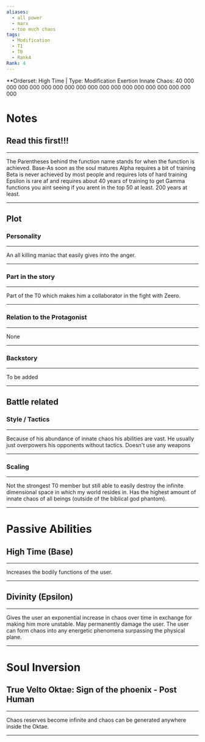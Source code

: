 ```yaml
---
aliases:
  - all power
  - marx
  - too much chaos
tags:
  - Modification
  - T1
  - T0
  - Rank4
Rank: 4
---
```

**Orderset: High Time  | Type: Modification Exertion
Innate Chaos:  40 000 000 000 000 000 000 000 000 000 000 000 000 000 000 000 000 000 000 

# Notes
## Read this first!!!
___
The Parentheses behind the function name stands for when the function is achieved.
Base-As soon as the soul matures
Alpha requires a bit of training 
Beta is never achieved by most people and requires lots of hard training
Epsilon is rare af and requires about 40 years of training to get
Gamma functions you aint seeing if you arent in the top 50 at least. 200 years at least.
___
### 
## Plot
### Personality
___
An all killing maniac that easily gives into the anger.
___
### Part in the story
___
Part of the T0 which makes him a collaborator in the fight with Zeero.
___
### Relation to the Protagonist
___
None
___
### Backstory
___
To be added
___

## Battle related

### Style / Tactics
___
Because of his abundance of innate chaos his abilities are vast. He usually just overpowers his opponents without tactics. Doesn't use any weapons
___
### Scaling 
___
Not the strongest T0 member but still able to easily destroy the infinite dimensional space in which my world resides in. Has the highest amount of innate chaos of all beings (outside of the biblical god phantom).
___


# Passive Abilities

## High Time (Base)
___
Increases the bodily functions of the user.
___
## Divinity (Epsilon)
___
Gives the user an exponential increase in chaos over time in exchange for making him more unstable. May permanently damage the user. The user can form chaos into any energetic phenomena surpassing the physical plane.
___

# Soul Inversion
## True Velto Oktae: Sign of the phoenix - Post Human
___
Chaos reserves become infinite and chaos can be generated anywhere inside the Oktae.
___
